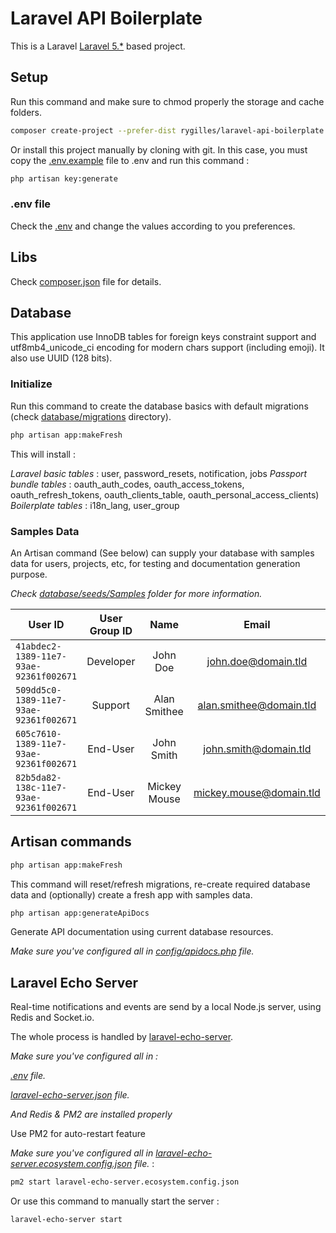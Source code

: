 # Laravel API Boilerplate #

This is a Laravel [Laravel 5.*](https://laravel.com/) based project.

## Setup ##

Run this command and make sure to chmod properly the storage and cache folders.

```bash
composer create-project --prefer-dist rygilles/laravel-api-boilerplate your-project-name
```

Or install this project manually by cloning with git.
In this case, you must copy the [.env.example](./.env.example) file to .env and run this command :

```bash
php artisan key:generate
```

### .env file ###

Check the [.env](./.env) and change the values according to you preferences.

## Libs ##

Check [composer.json](./composer.json) file for details.

## Database ##

This application use InnoDB tables for foreign keys constraint support and utf8mb4_unicode_ci encoding for modern chars support (including emoji).
It also use UUID (128 bits).

### Initialize ###

Run this command to create the database basics with default migrations (check [database/migrations](./database/migrations) directory).

```bash
php artisan app:makeFresh
```

This will install :

*Laravel basic tables* : user, password_resets, notification, jobs
*Passport bundle tables* : oauth_auth_codes, oauth_access_tokens, oauth_refresh_tokens, oauth_clients_table, oauth_personal_access_clients)
*Boilerplate tables* : i18n_lang, user_group

### Samples Data ###

An Artisan command (See below) can supply your database with samples data for users, projects, etc, for testing and documentation generation purpose.

*Check [database/seeds/Samples](https://bitbucket.org/emonsite/emsearch/src/master/database/seeds/Samples) folder for more information.*


| User ID                                | User Group ID | Name         | Email                   | Password    |
|----------------------------------------|:-------------:|:------------:|:-----------------------:|:-----------:|
| `41abdec2-1389-11e7-93ae-92361f002671` | Developer     | John Doe     | john.doe@domain.tld     | johndoe     |
| `509dd5c0-1389-11e7-93ae-92361f002671` | Support       | Alan Smithee | alan.smithee@domain.tld | alansmithee |
| `605c7610-1389-11e7-93ae-92361f002671` | End-User      | John Smith   | john.smith@domain.tld   | johnsmith   |
| `82b5da82-138c-11e7-93ae-92361f002671` | End-User      | Mickey Mouse | mickey.mouse@domain.tld | mickeymouse |

## Artisan commands ##


```bash
php artisan app:makeFresh
```
This command will reset/refresh migrations,
re-create required database data and (optionally)
create a fresh app with samples data.



```bash
php artisan app:generateApiDocs
```
Generate API documentation using current database resources.

*Make sure you've configured all in [config/apidocs.php](./config/apidocs.php) file.*

## Laravel Echo Server ##

Real-time notifications and events are send by a local Node.js server, using Redis and Socket.io.

The whole process is handled by [laravel-echo-server](https://github.com/tlaverdure/laravel-echo-server).

*Make sure you've configured all in :*


*[.env](https://bitbucket.org/emonsite/emsearch/src/master/.env) file.*

*[laravel-echo-server.json](./laravel-echo-server.json) file.*

*And Redis & PM2 are installed properly*


Use PM2 for auto-restart feature

*Make sure you've configured all in [laravel-echo-server.ecosystem.config.json](./laravel-echo-server.ecosystem.config.json) file.* :
```bash
pm2 start laravel-echo-server.ecosystem.config.json
```

Or use this command to manually start the server :
```bash
laravel-echo-server start
```
